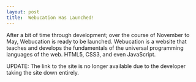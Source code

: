 ```yaml
---
layout: post
title:  Webucation Has Launched!
---
```

After a bit of time through development; over the course of November to May, Webucation is ready to be launched. Webucation is a website that teaches and develops the fundamentals of the universal programming languages of the web. HTML5, CSS3, and even JavaScript.

UPDATE: The link to the site is no longer available due to the developer taking the site down entirely.
